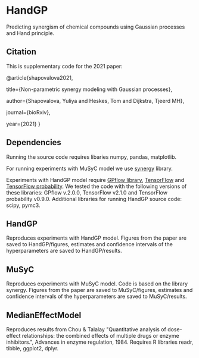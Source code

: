 # HandGP

Predicting synergism of chemical compounds using Gaussian processes and Hand principle.

## Citation

This is supplementary code for the 2021 paper:

@article{shapovalova2021,

  title={Non-parametric synergy modeling with Gaussian processes},
  
  author={Shapovalova, Yuliya and Heskes, Tom and Dijkstra, Tjeerd MH},
  
  journal={bioRxiv},
  
  year={2021}
}

## Dependencies

Running the source code requires libaries numpy, pandas, matplotlib. 


For running experiments with MuSyC model we use [synergy](https://pypi.org/project/synergy/) library.

Experiments with HandGP model require [GPflow library](https://www.gpflow.org/), [TensorFlow](https://www.tensorflow.org/) and [TensorFlow probability](https://www.tensorflow.org/probability). We tested the code with the following versions of these libraries: GPflow v.2.0.0,  TensorFlow v2.1.0 and TensorFlow probability v0.9.0. Additional libraries for running HandGP source code: scipy, pymc3. 

## HandGP
Reproduces experiments with HandGP model. Figures from the paper are saved to HandGP/figures, estimates and confidence intervals of the hyperparameters are saved to HandGP/results. 

## MuSyC
Reproduces experiments with MuSyC model. Code is based on the library synergy. Figures from the paper are saved to MuSyC/figures, estimates and confidence intervals of the hyperparameters are saved to MuSyC/results. 

## MedianEffectModel
Reproduces results from Chou & Talalay "Quantitative analysis of dose-effect relationships:  the combined effects of multiple drugs or enzyme inhibitors.", Advances in enzyme regulation, 1984. Requires R libraries readr, tibble, ggplot2, dplyr.
